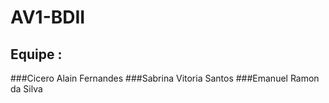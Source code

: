 # AV1-BDII
## Equipe : 
###Cicero Alain Fernandes
###Sabrina Vitoria Santos
###Emanuel Ramon da Silva
